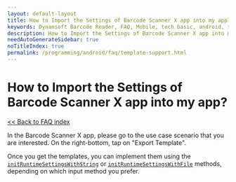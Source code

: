 ```yaml
---
layout: default-layout
title: How to Import the Settings of Barcode Scanner X app into my app?
keywords: Dynamsoft Barcode Reader, FAQ, Mobile, tech basic, android, template, driver license, settings
description: How to Import the Settings of Barcode Scanner X app into my app?
needAutoGenerateSidebar: true
noTitleIndex: true
permalink: /programming/android/faq/template-support.html
---
```


# How to Import the Settings of Barcode Scanner X app into my app?

[<< Back to FAQ index](index.md)


In the Barcode Scanner X app, please go to the use case scenario that you are interested. On the right-bottom, tap on "Export Template". 

Once you get the templates, you can implement them using the [`initRuntimeSettingsWithString`](../api-reference/primary-parameter-and-runtime-settings-advanced.md#initruntimesettingswithstring) or [`initRuntimeSettingsWithFile`](../api-reference/primary-parameter-and-runtime-settings-advanced.md#initruntimesettingswithfile) methods, depending on which input method you prefer.